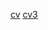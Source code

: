 [cv](https://GORALCHUKEKATERINA.github.io/rsschool-cv/cv)
[cv3](https://GORALCHUKEKATERINA.github.io/rsschool-cv/)
